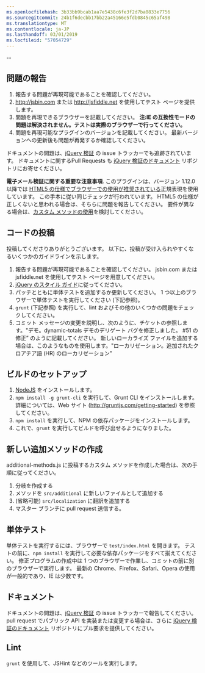 ```yaml
---
ms.openlocfilehash: 3b33bb9bcab1aa7e5438c6fe3f2d7ba0833e7756
ms.sourcegitcommit: 24b1f6decbb17bb22a45166e5fdb0845c65af498
ms.translationtype: MT
ms.contentlocale: ja-JP
ms.lasthandoff: 03/01/2019
ms.locfileid: "57054729"
---
```

--

## <a name="reporting-an-issue"></a>問題の報告

1. 報告する問題が再現可能であることを確認してください。
2. http://jsbin.com または http://jsfiddle.net を使用してテスト ページを提供します。
3. 問題を再現できるブラウザーを記載してください。 **注:IE の互換性モードの問題は解決されません。テストは実際のブラウザーで行ってください。**
4. 問題を再現可能なプラグインのバージョンを記載してください。 最新バージョンへの更新後も問題が再発するか確認してください。

ドキュメントの問題は、[jQuery 検証](https://github.com/jzaefferer/jquery-validation/issues) の issue トラッカーでも追跡されています。
ドキュメントに関するPull Requests も [jQuery 検証のドキュメント](https://github.com/jzaefferer/validation-content) リポジトリにお寄せください。

**電子メール検証に関する重要な注意事項**. このプラグインは、バージョン 1.12.0 以降では [HTML5 の仕様でブラウザーでの使用が推奨されている](https://html.spec.whatwg.org/multipage/forms.html#valid-e-mail-address)正規表現を使用しています。 この手本に従い同じチェックが行われています。 HTML5 の仕様が正しくないと思われる場合は、そちらに問題を報告してください。 要件が異なる場合は、[カスタム メソッドの使用](http://jqueryvalidation.org/jQuery.validator.addMethod/)を検討してください。

## <a name="contributing-code"></a>コードの投稿

投稿してくださりありがとうございます。 以下に、投稿が受け入られやすくなるいくつかのガイドラインを示します。

1. 報告する問題が再現可能であることを確認してください。 jsbin.com または jsfiddle.net を使用してテスト ページを用意してください。
2. [jQuery のスタイル ガイド](http://contribute.jquery.com/style-guides/js)に従ってください。
3. パッチとともに単体テストを追加するか更新してください。 1 つ以上のブラウザーで単体テストを実行してください (下記参照)。
4. `grunt` (下記参照) を実行して、lint およびその他のいくつかの問題をチェックしてください。
5. コミット メッセージの変更を説明し、次のように、チケットの参照します。"デモ。dynamic-totals デモのデリゲート バグを修正しました。 #51 の修正” のように記載してください。 新しいローカライズ ファイルを追加する場合は、このようなものを使用します。"ローカリゼーション。追加されたクロアチア語 (HR) のローカリゼーション"

## <a name="build-setup"></a>ビルドのセットアップ

1. [NodeJS](http://nodejs.org) をインストールします。
2. `npm install -g grunt-cli` を実行して、Grunt CLI をインストールします。 詳細については、Web サイト (http://gruntjs.com/getting-started) を参照してください。
3. `npm install` を実行して、NPM の依存パッケージをインストールします。
4. これで、`grunt` を実行してビルドを呼び出せるようになりました。

## <a name="creating-a-new-additional-method"></a>新しい追加メソッドの作成

additional-methods.js に投稿するカスタム メソッドを作成した場合は、次の手順に従ってください。

1. 分岐を作成する
2. メソッドを `src/additional` に新しいファイルとして追加する
3. (省略可能) `src/localization` に翻訳を追加する
4. マスター ブランチに pull request 送信する。

## <a name="unit-tests"></a>単体テスト

単体テストを実行するには、ブラウザーで `test/index.html` を開きます。 テストの前に、`npm install` を実行して必要な依存パッケージをすべて揃えてください。
修正プログラムの作成中は 1 つのブラウザーで作業し、コミットの前に別のブラウザーで実行します。 最新の Chrome、Firefox、Safari、Opera の使用が一般的であり、IE は少数です。

## <a name="documentation"></a>ドキュメント

ドキュメントの問題は、[jQuery 検証](https://github.com/jzaefferer/jquery-validation/issues) の issue トラッカーで報告してください。
pull request でパブリック API を実装または変更する場合は、さらに [jQuery 検証のドキュメント](https://github.com/jzaefferer/validation-content) リポジトリにプル要求を提供してください。

## <a name="linting"></a>Lint

`grunt` を使用して、JSHint などのツールを実行します。
